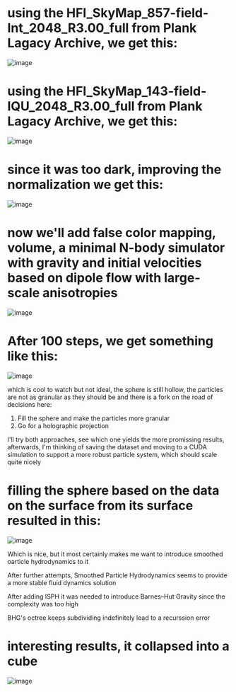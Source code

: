 
# using the HFI_SkyMap_857-field-Int_2048_R3.00_full from Plank Lagacy Archive, we get this:

![image](https://github.com/user-attachments/assets/f1f8919e-55cd-4708-964b-4af139a3f416)



# using the HFI_SkyMap_143-field-IQU_2048_R3.00_full from Plank Lagacy Archive, we get this:
![image](https://github.com/user-attachments/assets/f66e01c1-3fbe-4d7e-a866-f71990c10247)

# since it was too dark, improving the normalization we get this:

![image](https://github.com/user-attachments/assets/c574e347-c50b-47a4-a460-961c9a27d7a1)

# now we'll add false color mapping, volume, a minimal N-body simulator with gravity and initial velocities based on dipole flow with large-scale anisotropies
![image](https://github.com/user-attachments/assets/d08db87a-4043-4378-a02d-1f52d2ba436b)

# After 100 steps, we get something like this:

![image](https://github.com/user-attachments/assets/9b55b45c-a3e5-4241-9a4b-21569dfac67e)

which is cool to watch but not ideal, the sphere is still hollow, the particles are not as granular as they should be and there is a fork on the road of decisions here:

1. Fill the sphere and make the particles more granular
2. Go for a holographic projection

I'll try both approaches, see which one yields the more promissing results, afterwards, I'm thinking of saving the dataset and moving to a CUDA simulation to support a more robust particle system, which should scale quite nicely

# filling the sphere based on the data on the surface from its surface resulted in this:
![image](https://github.com/user-attachments/assets/f711cbff-8e08-4b4b-aaec-ec4dcc124b4e)

Which is nice, but it most certainly makes me want to introduce smoothed oarticle hydrodynamics to it

After further attempts, Smoothed Particle Hydrodynamics seems to provide a more stable fluid dynamics solution

After adding ISPH it was needed to introduce Barnes–Hut Gravity since the complexity was too high

BHG's octree keeps subdividing indefinitely lead to a recurssion error

# interesting results, it collapsed into a cube
![image](https://github.com/user-attachments/assets/c326aee4-72d9-4ac4-95db-7d6a83201513)

